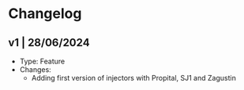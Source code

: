 # Changelog

## v1 | 28/06/2024

- Type: Feature
- Changes: 
    - Adding first version of injectors with Propital, SJ1 and Zagustin
